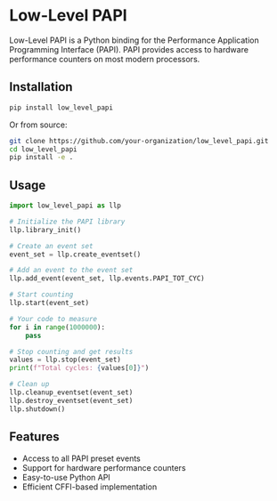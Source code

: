 # Low-Level PAPI

Low-Level PAPI is a Python binding for the Performance Application Programming Interface (PAPI).
PAPI provides access to hardware performance counters on most modern processors.

## Installation

```bash
pip install low_level_papi
```

Or from source:

```bash
git clone https://github.com/your-organization/low_level_papi.git
cd low_level_papi
pip install -e .
```

## Usage

```python
import low_level_papi as llp

# Initialize the PAPI library
llp.library_init()

# Create an event set
event_set = llp.create_eventset()

# Add an event to the event set
llp.add_event(event_set, llp.events.PAPI_TOT_CYC)

# Start counting
llp.start(event_set)

# Your code to measure
for i in range(1000000):
    pass

# Stop counting and get results
values = llp.stop(event_set)
print(f"Total cycles: {values[0]}")

# Clean up
llp.cleanup_eventset(event_set)
llp.destroy_eventset(event_set)
llp.shutdown()
```

## Features

- Access to all PAPI preset events
- Support for hardware performance counters
- Easy-to-use Python API
- Efficient CFFI-based implementation

